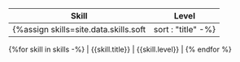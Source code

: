 | Skill | Level |
| ---- | ---- |
{%assign skills=site.data.skills.soft | sort : "title" -%}
{%for skill in skills -%}
| {{skill.title}} | {{skill.level}} |
{% endfor %}